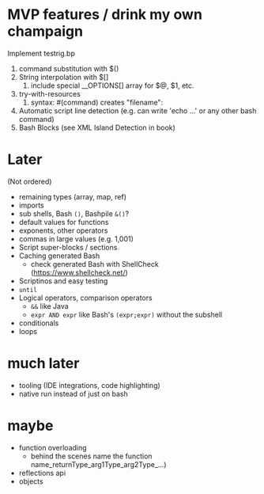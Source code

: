 # MVP features / drink my own champaign
Implement testrig.bp
1. command substitution with $()
2. String interpolation with $[]
   1. include special __OPTIONS[] array for $@, $1, etc.
3. try-with-resources
   1. syntax: #(command) creates "filename":
4. Automatic script line detection (e.g. can write 'echo ...' or any other bash command)
5. Bash Blocks (see XML Island Detection in book)

# Later
(Not ordered)
* remaining types (array, map, ref)
* imports
* sub shells, Bash `()`, Bashpile `&()`?
* default values for functions
* exponents, other operators
* commas in large values (e.g. 1,001)
* Script super-blocks / sections
* Caching generated Bash
  * check generated Bash with ShellCheck (https://www.shellcheck.net/)
* Scriptinos and easy testing
* `until`
* Logical operators, comparison operators
  * `&&` like Java
  * `expr AND expr` like Bash's `(expr;expr)` without the subshell
* conditionals
* loops

# much later
* tooling (IDE integrations, code highlighting)
* native run instead of just on bash

# maybe
* function overloading 
   * behind the scenes name the function name_returnType_arg1Type_arg2Type_...)
* reflections api
* objects